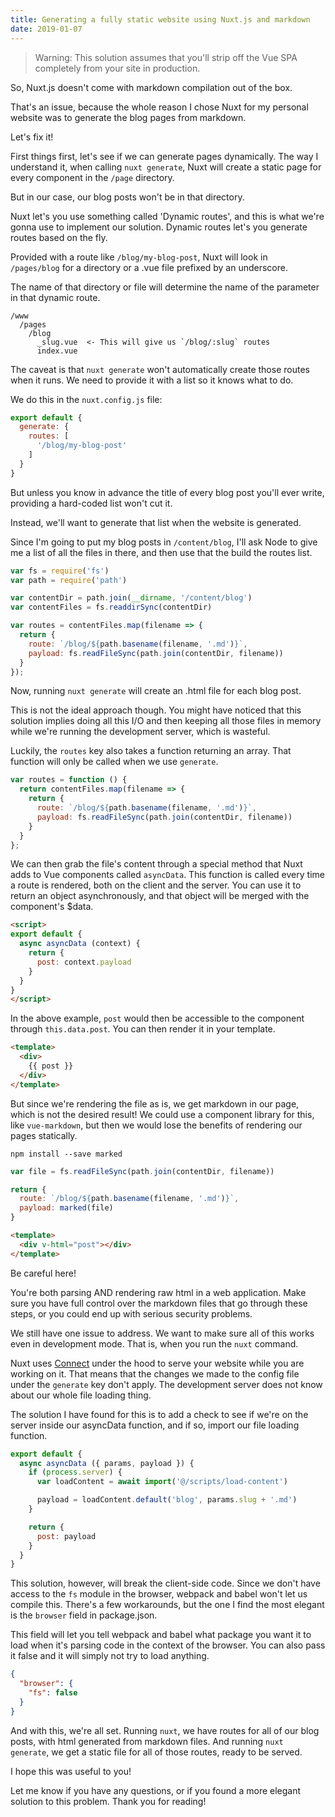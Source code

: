 ```yaml
---
title: Generating a fully static website using Nuxt.js and markdown
date: 2019-01-07
---
```


> Warning: This solution assumes that you'll strip off the Vue SPA completely from your site in production. 

So, Nuxt.js doesn't come with markdown compilation out of the box.

That's an issue, because the whole reason I chose Nuxt for my personal website
was to generate the blog pages from markdown.

Let's fix it!

First things first, let's see if we can generate pages dynamically.
The way I understand it, when calling `nuxt generate`, Nuxt will create a static
page for every component in the `/page` directory. 

But in our case, our blog posts won't be in that directory.

Nuxt let's you use something called 'Dynamic routes', and this is what we're
gonna use to implement our solution. Dynamic routes let's you generate routes
based on the fly. 

Provided with a route like `/blog/my-blog-post`, Nuxt will look in  
`/pages/blog` for a directory or a .vue file prefixed by an 
underscore.

The name of that directory or file will determine the name of the parameter 
in that dynamic route.

```
/www
  /pages
    /blog
      _slug.vue  <- This will give us `/blog/:slug` routes
      index.vue
```

The caveat is that `nuxt generate` won't automatically create
those routes when it runs. We need to provide it with a list so it knows what
to do.

We do this in the `nuxt.config.js` file:

```js
export default {
  generate: {
    routes: [ 
      '/blog/my-blog-post'
    ]
  }
}

```

But unless you know in advance the title of every blog post you'll ever write,
providing a hard-coded list won't cut it.

Instead, we'll want to generate that list when the website is generated.

Since I'm going to put my blog posts in `/content/blog`, I'll ask Node to give
me a list of all the files in there, and then use that the build the routes 
list.

```js
var fs = require('fs')
var path = require('path')

var contentDir = path.join(__dirname, '/content/blog')
var contentFiles = fs.readdirSync(contentDir)

var routes = contentFiles.map(filename => {
  return {
    route: `/blog/${path.basename(filename, '.md')}`,
    payload: fs.readFileSync(path.join(contentDir, filename))
  }
});

```

Now, running `nuxt generate` will create an .html file for each blog post.

This is not the ideal approach though. You might have noticed that this solution
implies doing all this I/O and then keeping all those files in memory while
we're running the development server, which is wasteful.

Luckily, the `routes` key also takes a function returning an array.
That function will only be called when we use `generate`.

```js
var routes = function () {
  return contentFiles.map(filename => {
    return {
      route: `/blog/${path.basename(filename, '.md')}`,
      payload: fs.readFileSync(path.join(contentDir, filename))
    }
  }
};
```
We can then grab the file's content through a special method that Nuxt adds to
Vue components called `asyncData`. This function is called every time a route
is rendered, both on the client and the server. You can use it to return an
object asynchronously, and that object will be merged with the component's 
$data.

```html
<script>
export default {
  async asyncData (context) {
    return { 
      post: context.payload 
    }
  }
}
</script>
```

In the above example, `post` would then be accessible to the component through 
`this.data.post`. You can then render it in your template.

```html
<template>
  <div>
    {{ post }}
  </div>
</template>
```

But since we're rendering the file as is, we get markdown in our page, which is 
not the desired result! We could use a component library for this, like 
`vue-markdown`, but then we would lose the benefits of rendering our pages 
statically. 

`npm install --save marked` 

```js
var file = fs.readFileSync(path.join(contentDir, filename))

return {
  route: `/blog/${path.basename(filename, '.md')}`,
  payload: marked(file)
}
```

```html
<template>
  <div v-html="post"></div>
</template>
```

Be careful here!

You're both parsing AND rendering raw html in a web application. 
Make sure you have full control over the markdown files that go through these steps, or you could end up with serious security problems.


We still have one issue to address.
We want to make sure all of this works even in development mode.
That is, when you run the `nuxt` command.

Nuxt uses [Connect](https://github.com/senchalabs/connect) under the hood to 
serve your website while you are working on it. That means that the changes we 
made to the config file under the `generate` key don't apply. The development 
server does not know about our whole file loading thing.

The solution I have found for this is to add a check to see if we're on the 
server inside our asyncData function, and if so, import our file loading 
function.

```js
export default {
  async asyncData ({ params, payload }) {
    if (process.server) {
      var loadContent = await import('@/scripts/load-content')

      payload = loadContent.default('blog', params.slug + '.md')
    }

    return { 
      post: payload 
    }
  }
}

```

This solution, however, will break the client-side code. 
Since we don't have access to the `fs` module in the browser, webpack and 
babel won't let us compile this. There's a few workarounds, but the one I 
find the most elegant is the `browser` field in package.json. 

This field will let you tell webpack and babel what package you want it to load 
when it's parsing code in the context of the browser. You can also pass it false 
and it will simply not try to load anything.

```json
{
  "browser": {
    "fs": false
  }
}
```

And with this, we're all set.
Running `nuxt`, we have routes for all of our blog posts, with html generated 
from markdown files. And running `nuxt generate`, we get a static file for all 
of those routes, ready to be served.

I hope this was useful to you!

Let me know if you have any questions, or if you found a more elegant solution 
to this problem. Thank you for reading!


